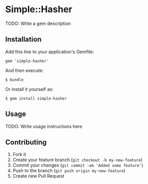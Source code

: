 # Simple::Hasher

TODO: Write a gem description

## Installation

Add this line to your application's Gemfile:

    gem 'simple-hasher'

And then execute:

    $ bundle

Or install it yourself as:

    $ gem install simple-hasher

## Usage

TODO: Write usage instructions here

## Contributing

1. Fork it
2. Create your feature branch (`git checkout -b my-new-feature`)
3. Commit your changes (`git commit -am 'Added some feature'`)
4. Push to the branch (`git push origin my-new-feature`)
5. Create new Pull Request
